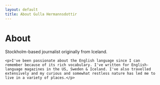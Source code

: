 ```yaml
---
layout: default
title: About Gulla Hermannsdottir
---
```


<div class="post">
	<h1 class="pageTitle">About</h1>
	<p class="intro">Stockholm-based journalist originally from Iceland.</p>

	<p>I've been passionate about the English language since I can remember because of its rich vocabulary. I've written for English-language magazines in the US, Sweden & Iceland. I've also travelled extensively and my curious and somewhat restless nature has led me to live in a variety of places.</p>
</div>

<footer class="postNav clearfix"></footer>


